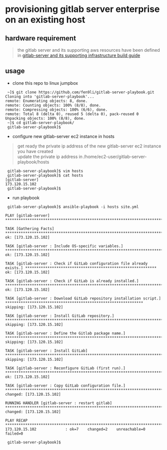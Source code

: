# provisioning gitlab server enterprise on an existing host

## hardware requirement

> the gitlab server and its supporting aws resources have been defined in [gitlab-server and its supporting infrastructure build guide](https://scode.greencap.com.au/devops/gitlab-server)

## usage 

* clone this repo to linux jumpbox

```
 ~]$ git clone https://github.com/fen9li/gitlab-server-playbook.git
Cloning into 'gitlab-server-playbook'...
remote: Enumerating objects: 8, done.
remote: Counting objects: 100% (8/8), done.
remote: Compressing objects: 100% (6/6), done.
remote: Total 8 (delta 0), reused 5 (delta 0), pack-reused 0
Unpacking objects: 100% (8/8), done.
 ~]$ cd gitlab-server-playbook/
 gitlab-server-playbook]$
```

* configure new gitlab-server ec2 instance in hosts

> get ready the private ip address of the new gitlab-server ec2 instance you have created    
> update the private ip address in /home/ec2-user/gitlab-server-playbook/hosts

```
 gitlab-server-playbook]$ vim hosts
 gitlab-server-playbook]$ cat hosts
[gitlab-server]
173.120.15.102
 gitlab-server-playbook]$ 
```

* run playbook

```
 gitlab-server-playbook]$ ansible-playbook -i hosts site.yml

PLAY [gitlab-server] ****************************************************************************************************************

TASK [Gathering Facts] **************************************************************************************************************
ok: [173.120.15.102]

TASK [gitlab-server : Include OS-specific variables.] *******************************************************************************
ok: [173.120.15.102]

TASK [gitlab-server : Check if GitLab configuration file already exists.] ***********************************************************
ok: [173.120.15.102]

TASK [gitlab-server : Check if GitLab is already installed.] ************************************************************************
ok: [173.120.15.102]

TASK [gitlab-server : Download GitLab repository installation script.] **************************************************************
skipping: [173.120.15.102]

TASK [gitlab-server : Install GitLab repository.] ***********************************************************************************
skipping: [173.120.15.102]

TASK [gitlab-server : Define the Gitlab package name.] ******************************************************************************
skipping: [173.120.15.102]

TASK [gitlab-server : Install GitLab] ***********************************************************************************************
skipping: [173.120.15.102]

TASK [gitlab-server : Reconfigure GitLab (first run).] ******************************************************************************
ok: [173.120.15.102]

TASK [gitlab-server : Copy GitLab configuration file.] ******************************************************************************
changed: [173.120.15.102]

RUNNING HANDLER [gitlab-server : restart gitlab] ************************************************************************************
changed: [173.120.15.102]

PLAY RECAP **************************************************************************************************************************
173.120.15.102             : ok=7    changed=2    unreachable=0    failed=0

 gitlab-server-playbook]$
```